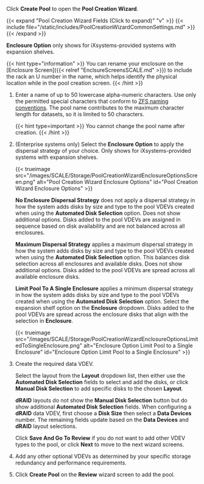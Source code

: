 &NewLine;

Click **Create Pool** to open the **Pool Creation Wizard**.

{{< expand "Pool Creation Wizard Fields (Click to expand)" "v" >}}
{{< include file="/static/includes/PoolCreationWizardCommonSettings.md" >}}
{{< /expand >}}

**Enclosure Option** only shows for iXsystems-provided systems with expansion shelves.

{{< hint type="information" >}}
You can rename your enclosure on the [Enclosure Screen]({{< relref "EnclsureScreensSCALE.md" >}}) to include the rack an U number in the name, which helps identify the physical location while in the pool creation screen.
{{< /hint >}}

1. Enter a name of up to 50 lowercase alpha-numeric characters.
   Use only the permitted special characters that conform to [ZFS naming conventions](https://docs.oracle.com/cd/E23824_01/html/821-1448/gbcpt.html).
   The pool name contributes to the maximum character length for datasets, so it is limited to 50 characters.

   {{< hint type=important >}}
   You cannot change the pool name after creation.
   {{< /hint >}}

2. (Enterprise systems only) Select the **Enclosure Option** to apply the dispersal strategy of your choice. Only shows for iXsystems-provided systems with expansion shelves.
   
   {{< trueimage src="/images/SCALE/Storage/PoolCreationWizardEnclosureOptionsScreen.png" alt="Pool Creation Wizard Enclosure Options" id="Pool Creation Wizard Enclosure Options" >}}

   **No Enclosure Dispersal Strategy** does not apply a dispersal strategy in how the system adds disks by size and type to the pool VDEVs created when using the **Automated Disk Selection** option.
   Does not show additional options. Disks added to the pool VDEVs are assigned in sequence based on disk availability and are not balanced across all enclosures.

   **Maximum Dispersal Strategy** applies a maximum dispersal strategy in how the system adds disks by size and type to the pool VDEVs created when using the **Automated Disk Selection** option.
   This balances disk selection across all enclosures and available disks.
   Does not show additional options. Disks added to the pool VDEVs are spread across all available enclosure disks.

   **Limit Pool To A Single Enclosure** applies a minimum dispersal strategy in how the system adds disks by size and type to the pool VDEVs created when using the **Automated Disk Selection** option.
   Select the expansion shelf option on the **Enclosure** dropdown. Disks added to the pool VDEVs are spread across the enclosure disks that align with the selection in **Enclosure**.
  
   {{< trueimage src="/images/SCALE/Storage/PoolCreationWizardEnclosureOptionsLimitedToSingleEnclosure.png" alt="Enclosure Option Limit Pool to a Single Enclosure" id="Enclosure Option Limit Pool to a Single Enclosure" >}}

3. Create the required data VDEV.

   Select the layout from the **Layout** dropdown list, then either use the **Automated Disk Selection** fields to select and add the disks, or click **Manual Disk Selection** to add specific disks to the chosen **Layout**.

   **dRAID** layouts do not show the **Manual Disk Selection** button but do show additional **Automated Disk Selection** fields.
   When configuring a **dRAID** data VDEV, first choose a **Disk Size** then select a **Data Devices** number.
   The remaining fields update based on the **Data Devices** and **dRAID** layout selections.

   Click **Save And Go To Review** if you do not want to add other VDEV types to the pool, or click **Next** to move to the next wizard screens.

4. Add any other optional VDEVs as determined by your specific storage redundancy and performance requirements.

5. Click **Create Pool** on the **Review** wizard screen to add the pool.

